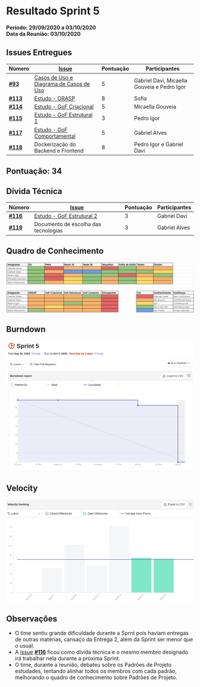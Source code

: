 # Resultado Sprint 5

**Período: 29/09/2020 a 03/10/2020**<br>
**Data da Reunião: 03/10/2020**

## Issues Entregues

| Número | [Issue](Modeling/objeto?id=Issue) | Pontuação | Participantes |
|--------|-----------------------------------|-----------|---------------|
| [**#93**](https://github.com/UnBArqDsw/2020.1_G12_Stock/issues/93) | [Casos de Uso e Diagrama de Casos de Uso](Modeling/CasosUso/CasosUso.md) | 5 | Gabriel Davi, Micaella Gouveia e Pedro Igor | 
| [**#113**](https://github.com/UnBArqDsw/2020.1_G12_Stock/issues/113) | [Estudo - GRASP](Project/Estudos/GRASP.md) | 8 | Sofia | - |
| [**#114**](https://github.com/UnBArqDsw/2020.1_G12_Stock/issues/114) | [Estudo - GoF Criacional](Project/Estudos/criacional.md) | 5 | Micaella Gouveia |
| [**#115**](https://github.com/UnBArqDsw/2020.1_G12_Stock/issues/115) | [Estudo - GoF Estrutural 1](Project/Estudos/estrutural1.md) | 3 | Pedro Igor |
| [**#117**](https://github.com/UnBArqDsw/2020.1_G12_Stock/issues/117) | [Estudo - GoF Comportamental](Project/Estudos/comportamental.md) | 5 | Gabriel Alves | 
| [**#118**](https://github.com/UnBArqDsw/2020.1_G12_Stock/issues/118) | Dockerização do Backend e Frontend | 8 | Pedro Igor e Gabriel Davi |



## Pontuação: 34

## Dívida Técnica
| Número | [Issue](Modeling/objeto?id=Issue) | Pontuação | Participantes |
|--------|-----------------------------------|-----------|---------------|
| [**#116**](https://github.com/UnBArqDsw/2020.1_G12_Stock/issues/116) | [Estudo - GoF Estrutural 2](Project/Estudos/estrutural2.md) | 3 | Gabriel Davi |
| [**#119**](https://github.com/UnBArqDsw/2020.1_G12_Stock/issues/119) | Documento de escolha das tecnologias | 3 | Gabriel Alves | 

## Quadro de Conhecimento
![quadro 5](../../assets/img/Sprints/metricas/quadroS5.png)

## Burndown
![burndown 5](../../assets/img/Sprints/metricas/burndownS5.png)

## Velocity
![velocity 5](../../assets/img/Sprints/metricas/velocityS5.png)

## Observações
* O time sentiu grande dificuldade durante a Sprnt pois haviam entregas de outras matérias, cansaço da Entrega 2, além da Sprint ser menor que o usual.
* A [issue](Modeling/objeto?id=Issue) [**#116**](https://github.com/UnBArqDsw/2020.1_G12_Stock/issues/116) ficou como dívida técnica e o mesmo membro designado irá trabalhar nela durante a próxima Sprint.
* O time, durante a reunião, debateu sobre os Padrões de Projeto estudades, tentando alinhar todos os membros com cada padrão, melhorando o quadro de conhecimento sobre Padrões de Projeto.


